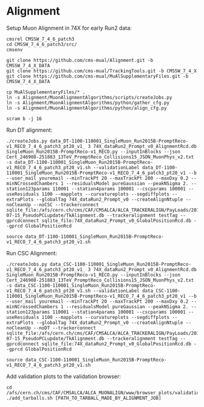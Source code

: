 # Alignment

Setup Muon Alignment in 74X for early Run2 data:

    cmsrel CMSSW_7_4_6_patch3
    cd CMSSW_7_4_6_patch3/src/
    cmsenv
    
    git clone https://github.com/cms-mual/Alignment.git -b CMSSW_7_4_X_DATA
    git clone https://github.com/cms-mual/TrackingTools.git -b CMSSW_7_4_X
    git clone https://github.com/cms-mual/MuAlSupplementaryFiles.git -b CMSSW_7_4_X_DATA
    
    cp MuAlSupplementaryFiles/* .
    ln -s Alignment/MuonAlignmentAlgorithms/scripts/createJobs.py
    ln -s Alignment/MuonAlignmentAlgorithms/python/gather_cfg.py
    ln -s Alignment/MuonAlignmentAlgorithms/python/align_cfg.py
    
    scram b -j 16

Run DT alignment:

    ./createJobs.py data_DT-1100-110001_SingleMuon_Run2015B-PromptReco-v1_RECO_7_4_6_patch3_pt20_v1_ 3 74X_dataRun2_Prompt_v0_AlignmentRcd.db SingleMuon_Run2015B-PromptReco-v1_RECO.py --inputInBlocks --json Cert_246908-251883_13TeV_PromptReco_Collisions15_JSON_MuonPhys_v2.txt -s data_DT-1100-110001_SingleMuon_Run2015B-PromptReco-v1_RECO_7_4_6_patch3_pt20_v1.sh --validationLabel data_DT-1100-110001_SingleMuon_Run2015B-PromptReco-v1_RECO_7_4_6_patch3_pt20_v1 --b --user_mail youremail --minTrackPt 20 --maxTrackPt 200 --maxDxy 0.2 --minNCrossedChambers 1 --residualsModel pureGaussian --peakNSigma 2. --station123params 110001 --station4params 100001 --cscparams 100001 --useResiduals 1100 --mapplots --curvatureplots --segdiffplots --extraPlots --globalTag 74X_dataRun2_Prompt_v0 --createAlignNtuple --noCleanUp --noCSC --trackerconnect sqlite_file:/afs/cern.ch/cms/CAF/CMSALCA/ALCA_TRACKERALIGN/PayLoads/2015-07-15_PseudoPCLupdate/TkAlignment.db --trackeralignment testTag --gprcdconnect sqlite_file:74X_dataRun2_Prompt_v0_GlobalPositionRcd.db --gprcd GlobalPositionRcd
    
    source data_DT-1100-110001_SingleMuon_Run2015B-PromptReco-v1_RECO_7_4_6_patch3_pt20_v1.sh

Run CSC Alignment:

    ./createJobs.py data_CSC-1100-110001_SingleMuon_Run2015B-PromptReco-v1_RECO_7_4_6_patch3_pt20_v1_ 3 74X_dataRun2_Prompt_v0_AlignmentRcd.db SingleMuon_Run2015B-PromptReco-v1_RECO.py --inputInBlocks --json Cert_246908-251883_13TeV_PromptReco_Collisions15_JSON_MuonPhys_v2.txt -s data_CSC-1100-110001_SingleMuon_Run2015B-PromptReco-v1_RECO_7_4_6_patch3_pt20_v1.sh --validationLabel data_CSC-1100-110001_SingleMuon_Run2015B-PromptReco-v1_RECO_7_4_6_patch3_pt20_v1 --b --user_mail youremail --minTrackPt 20 --maxTrackPt 200 --maxDxy 0.2 --minNCrossedChambers 1 --residualsModel pureGaussian --peakNSigma 2. --station123params 110001 --station4params 100001 --cscparams 100001 --useResiduals 1100 --mapplots --curvatureplots --segdiffplots --extraPlots --globalTag 74X_dataRun2_Prompt_v0 --createAlignNtuple --noCleanUp --noDT --trackerconnect sqlite_file:/afs/cern.ch/cms/CAF/CMSALCA/ALCA_TRACKERALIGN/PayLoads/2015-07-15_PseudoPCLupdate/TkAlignment.db --trackeralignment testTag --gprcdconnect sqlite_file:74X_dataRun2_Prompt_v0_GlobalPositionRcd.db --gprcd GlobalPositionRcd
    
    source data_CSC-1100-110001_SingleMuon_Run2015B-PromptReco-v1_RECO_7_4_6_patch3_pt20_v1.sh

Add validation plots to the validation browser:

    cd /afs/cern.ch/cms/CAF/CMSALCA/ALCA_MUONALIGN/www/browser_plots/validation
    ./add_tarballs.sh [PATH_TO_TARBALL_MADE_BY_ALIGNMENT_JOB]
